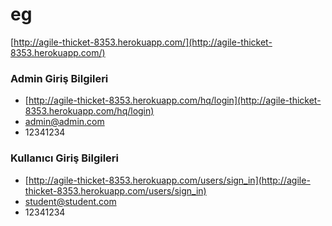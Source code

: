 # eg
[http://agile-thicket-8353.herokuapp.com/](http://agile-thicket-8353.herokuapp.com/)

### Admin Giriş Bilgileri
* [http://agile-thicket-8353.herokuapp.com/hq/login](http://agile-thicket-8353.herokuapp.com/hq/login)
* admin@admin.com
* 12341234

### Kullanıcı Giriş Bilgileri
* [http://agile-thicket-8353.herokuapp.com/users/sign_in](http://agile-thicket-8353.herokuapp.com/users/sign_in)
* student@student.com
* 12341234

